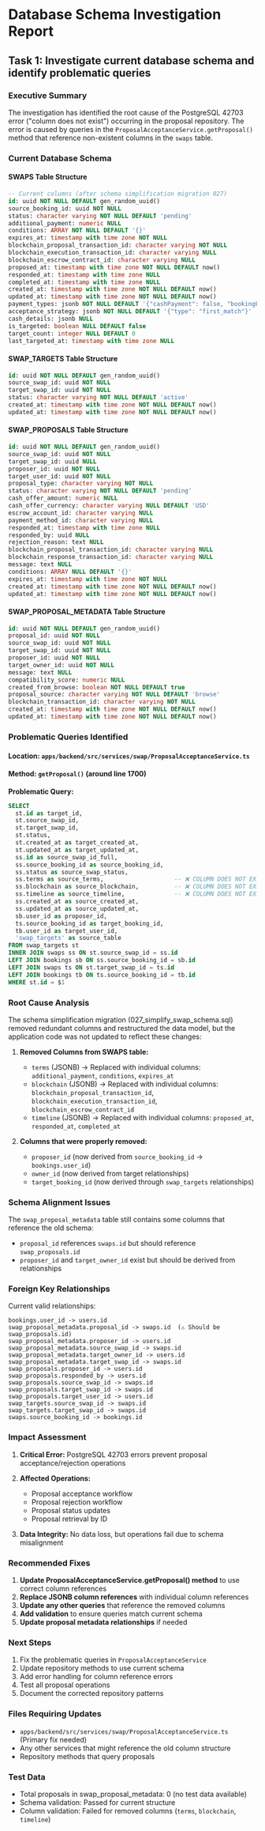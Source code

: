 # Database Schema Investigation Report

## Task 1: Investigate current database schema and identify problematic queries

### Executive Summary

The investigation has identified the root cause of the PostgreSQL 42703 error ("column does not exist") occurring in the proposal repository. The error is caused by queries in the `ProposalAcceptanceService.getProposal()` method that reference non-existent columns in the `swaps` table.

### Current Database Schema

#### SWAPS Table Structure
```sql
-- Current columns (after schema simplification migration 027)
id: uuid NOT NULL DEFAULT gen_random_uuid()
source_booking_id: uuid NOT NULL
status: character varying NOT NULL DEFAULT 'pending'
additional_payment: numeric NULL
conditions: ARRAY NOT NULL DEFAULT '{}'
expires_at: timestamp with time zone NOT NULL
blockchain_proposal_transaction_id: character varying NOT NULL
blockchain_execution_transaction_id: character varying NULL
blockchain_escrow_contract_id: character varying NULL
proposed_at: timestamp with time zone NOT NULL DEFAULT now()
responded_at: timestamp with time zone NULL
completed_at: timestamp with time zone NULL
created_at: timestamp with time zone NOT NULL DEFAULT now()
updated_at: timestamp with time zone NOT NULL DEFAULT now()
payment_types: jsonb NOT NULL DEFAULT '{"cashPayment": false, "bookingExchange": true}'
acceptance_strategy: jsonb NOT NULL DEFAULT '{"type": "first_match"}'
cash_details: jsonb NULL
is_targeted: boolean NULL DEFAULT false
target_count: integer NULL DEFAULT 0
last_targeted_at: timestamp with time zone NULL
```

#### SWAP_TARGETS Table Structure
```sql
id: uuid NOT NULL DEFAULT gen_random_uuid()
source_swap_id: uuid NOT NULL
target_swap_id: uuid NOT NULL
status: character varying NOT NULL DEFAULT 'active'
created_at: timestamp with time zone NOT NULL DEFAULT now()
updated_at: timestamp with time zone NOT NULL DEFAULT now()
```

#### SWAP_PROPOSALS Table Structure
```sql
id: uuid NOT NULL DEFAULT gen_random_uuid()
source_swap_id: uuid NOT NULL
target_swap_id: uuid NULL
proposer_id: uuid NOT NULL
target_user_id: uuid NOT NULL
proposal_type: character varying NOT NULL
status: character varying NOT NULL DEFAULT 'pending'
cash_offer_amount: numeric NULL
cash_offer_currency: character varying NULL DEFAULT 'USD'
escrow_account_id: character varying NULL
payment_method_id: character varying NULL
responded_at: timestamp with time zone NULL
responded_by: uuid NULL
rejection_reason: text NULL
blockchain_proposal_transaction_id: character varying NULL
blockchain_response_transaction_id: character varying NULL
message: text NULL
conditions: ARRAY NULL DEFAULT '{}'
expires_at: timestamp with time zone NOT NULL
created_at: timestamp with time zone NOT NULL DEFAULT now()
updated_at: timestamp with time zone NOT NULL DEFAULT now()
```

#### SWAP_PROPOSAL_METADATA Table Structure
```sql
id: uuid NOT NULL DEFAULT gen_random_uuid()
proposal_id: uuid NOT NULL
source_swap_id: uuid NOT NULL
target_swap_id: uuid NOT NULL
proposer_id: uuid NOT NULL
target_owner_id: uuid NOT NULL
message: text NULL
compatibility_score: numeric NULL
created_from_browse: boolean NOT NULL DEFAULT true
proposal_source: character varying NOT NULL DEFAULT 'browse'
blockchain_transaction_id: character varying NOT NULL
created_at: timestamp with time zone NOT NULL DEFAULT now()
updated_at: timestamp with time zone NOT NULL DEFAULT now()
```

### Problematic Queries Identified

#### Location: `apps/backend/src/services/swap/ProposalAcceptanceService.ts`
#### Method: `getProposal()` (around line 1700)

**Problematic Query:**
```sql
SELECT 
  st.id as target_id,
  st.source_swap_id,
  st.target_swap_id,
  st.status,
  st.created_at as target_created_at,
  st.updated_at as target_updated_at,
  ss.id as source_swap_id_full,
  ss.source_booking_id as source_booking_id,
  ss.status as source_swap_status,
  ss.terms as source_terms,                    -- ❌ COLUMN DOES NOT EXIST
  ss.blockchain as source_blockchain,          -- ❌ COLUMN DOES NOT EXIST
  ss.timeline as source_timeline,              -- ❌ COLUMN DOES NOT EXIST
  ss.created_at as source_created_at,
  ss.updated_at as source_updated_at,
  sb.user_id as proposer_id,
  ts.source_booking_id as target_booking_id,
  tb.user_id as target_user_id,
  'swap_targets' as source_table
FROM swap_targets st
INNER JOIN swaps ss ON st.source_swap_id = ss.id
LEFT JOIN bookings sb ON ss.source_booking_id = sb.id
LEFT JOIN swaps ts ON st.target_swap_id = ts.id
LEFT JOIN bookings tb ON ts.source_booking_id = tb.id
WHERE st.id = $1
```

### Root Cause Analysis

The schema simplification migration (027_simplify_swap_schema.sql) removed redundant columns and restructured the data model, but the application code was not updated to reflect these changes:

1. **Removed Columns from SWAPS table:**
   - `terms` (JSONB) → Replaced with individual columns: `additional_payment`, `conditions`, `expires_at`
   - `blockchain` (JSONB) → Replaced with individual columns: `blockchain_proposal_transaction_id`, `blockchain_execution_transaction_id`, `blockchain_escrow_contract_id`
   - `timeline` (JSONB) → Replaced with individual columns: `proposed_at`, `responded_at`, `completed_at`

2. **Columns that were properly removed:**
   - `proposer_id` (now derived from `source_booking_id` → `bookings.user_id`)
   - `owner_id` (now derived from target relationships)
   - `target_booking_id` (now derived through `swap_targets` relationships)

### Schema Alignment Issues

The `swap_proposal_metadata` table still contains some columns that reference the old schema:
- `proposal_id` references `swaps.id` but should reference `swap_proposals.id`
- `proposer_id` and `target_owner_id` exist but should be derived from relationships

### Foreign Key Relationships

Current valid relationships:
```
bookings.user_id -> users.id
swap_proposal_metadata.proposal_id -> swaps.id  (⚠️ Should be swap_proposals.id)
swap_proposal_metadata.proposer_id -> users.id
swap_proposal_metadata.source_swap_id -> swaps.id
swap_proposal_metadata.target_owner_id -> users.id
swap_proposal_metadata.target_swap_id -> swaps.id
swap_proposals.proposer_id -> users.id
swap_proposals.responded_by -> users.id
swap_proposals.source_swap_id -> swaps.id
swap_proposals.target_swap_id -> swaps.id
swap_proposals.target_user_id -> users.id
swap_targets.source_swap_id -> swaps.id
swap_targets.target_swap_id -> swaps.id
swaps.source_booking_id -> bookings.id
```

### Impact Assessment

1. **Critical Error:** PostgreSQL 42703 errors prevent proposal acceptance/rejection operations
2. **Affected Operations:**
   - Proposal acceptance workflow
   - Proposal rejection workflow
   - Proposal status updates
   - Proposal retrieval by ID

3. **Data Integrity:** No data loss, but operations fail due to schema misalignment

### Recommended Fixes

1. **Update ProposalAcceptanceService.getProposal() method** to use correct column references
2. **Replace JSONB column references** with individual column references
3. **Update any other queries** that reference the removed columns
4. **Add validation** to ensure queries match current schema
5. **Update proposal metadata relationships** if needed

### Next Steps

1. Fix the problematic queries in `ProposalAcceptanceService`
2. Update repository methods to use current schema
3. Add error handling for column reference errors
4. Test all proposal operations
5. Document the corrected repository patterns

### Files Requiring Updates

- `apps/backend/src/services/swap/ProposalAcceptanceService.ts` (Primary fix needed)
- Any other services that might reference the old column structure
- Repository methods that query proposals

### Test Data

- Total proposals in swap_proposal_metadata: 0 (no test data available)
- Schema validation: Passed for current structure
- Column validation: Failed for removed columns (`terms`, `blockchain`, `timeline`)